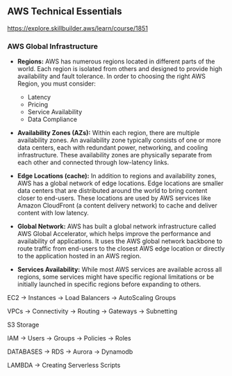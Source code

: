## AWS Technical Essentials
https://explore.skillbuilder.aws/learn/course/1851

### AWS Global Infrastructure

- **Regions:** AWS has numerous regions located in different parts of the world. Each region is isolated from others and designed to provide high availability and fault tolerance. 
In order to choosing the right AWS Region, you must consider: 
    - Latency
    - Pricing
    - Service Availability
    - Data Compliance

- **Availability Zones (AZs):** Within each region, there are multiple availability zones. An availability zone typically consists of one or more data centers, each with redundant power, networking, and cooling infrastructure. These availability zones are physically separate from each other and connected through low-latency links.

- **Edge Locations (cache):** In addition to regions and availability zones, AWS has a global network of edge locations. Edge locations are smaller data centers that are distributed around the world to bring content closer to end-users. These locations are used by AWS services like Amazon CloudFront (a content delivery network) to cache and deliver content with low latency.

- **Global Network:** AWS has built a global network infrastructure called AWS Global Accelerator, which helps improve the performance and availability of applications. It uses the AWS global network backbone to route traffic from end-users to the closest AWS edge location or directly to the application hosted in an AWS region.

- **Services Availability:** While most AWS services are available across all regions, some services might have specific regional limitations or be initially launched in specific regions before expanding to others. 


EC2
-> Instances
-> Load Balancers
-> AutoScaling Groups

VPCs
-> Connectivity
-> Routing
-> Gateways
-> Subnetting

S3 Storage

IAM
-> Users
-> Groups
-> Policies
-> Roles

DATABASES
-> RDS
-> Aurora
-> Dynamodb

LAMBDA
-> Creating Serverless Scripts
